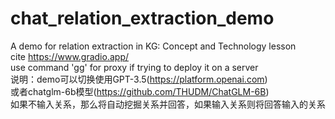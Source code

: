 # chat_relation_extraction_demo
A demo for relation extraction in KG: Concept and Technology lesson<br>
cite https://www.gradio.app/<br>
use command 'gg' for proxy if trying to deploy it on a server<br>
说明：demo可以切换使用GPT-3.5(https://platform.openai.com)<br>
或者chatglm-6b模型(https://github.com/THUDM/ChatGLM-6B)<br>
如果不输入关系，那么将自动挖掘关系并回答，如果输入关系则将回答输入的关系<br>

